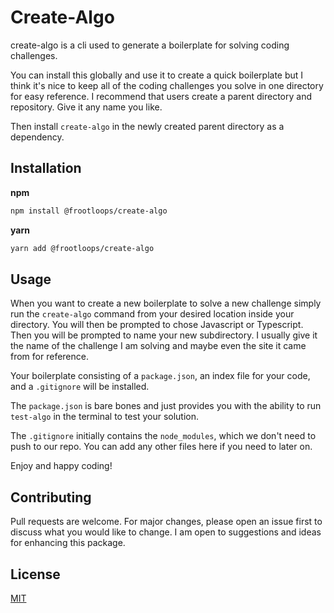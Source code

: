 # Create-Algo

create-algo is a cli used to generate a boilerplate for solving coding challenges.

You can install this globally and use it to create a quick boilerplate but I think it's nice to keep all of the coding challenges you solve in one directory for easy reference. I recommend that users create a parent directory and repository. Give it any name you like.

Then install `create-algo` in the newly created parent directory as a dependency.

## Installation

**npm**

```bash
npm install @frootloops/create-algo
```

**yarn**

```bash
yarn add @frootloops/create-algo
```

## Usage

When you want to create a new boilerplate to solve a new challenge simply run the `create-algo` command from your desired location inside your directory. You will then be prompted to chose Javascript or Typescript. Then you will be prompted to name your new subdirectory. I usually give it the name of the challenge I am solving and maybe even the site it came from for reference.

Your boilerplate consisting of a `package.json`, an index file for your code, and a `.gitignore` will be installed.

The `package.json` is bare bones and just provides you with the ability to run `test-algo` in the terminal to test your solution.

The `.gitignore` initially contains the `node_modules`, which we don't need to push to our repo. You can add any other files here if you need to later on.

Enjoy and happy coding!

## Contributing

Pull requests are welcome. For major changes, please open an issue first to discuss what you would like to change. I am open to suggestions and ideas for enhancing this package.

## License

[MIT](https://choosealicense.com/licenses/mit/)
